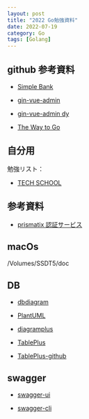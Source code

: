 ```yaml
---
layout: post
title: "2022 Go勉強資料"
date: 2022-07-19
category: Go
tags: [Golang]
---
```


## github 参考資料

- [Simple Bank](https://github.com/techschool/simplebank)

- [gin-vue-admin](https://github.com/flipped-aurora/gin-vue-admin)

- [gin-vue-admin dy](https://www.bilibili.com/video/BV1fV411y7dT?share_source=copy_pc)

- [The Way to Go](https://github.com/unknwon/the-way-to-go_ZH_CN)

## 自分用

勉強リスト：

- [TECH SCHOOL](https://www.youtube.com/c/TECHSCHOOLGURU)

## 参考資料

- [prismatix 認証サービス](https://prismatix.jp/authenticate/)

## macOs

/Volumes/SSDT5/doc

## DB

- [dbdiagram](https://dbdiagram.io/home)

- [PlantUML](https://plantuml.com/ja/)

- [diagramplus](https://diagramplus.com/)

- [TablePlus](https://docs.tableplus.com/)

- [TablePlus-github](https://github.com/TablePlus/TablePlus)

## swagger

- [swagger-ui](https://github.com/swagger-api/swagger-ui)

- [swagger-cli](https://apitools.dev/swagger-cli/)
